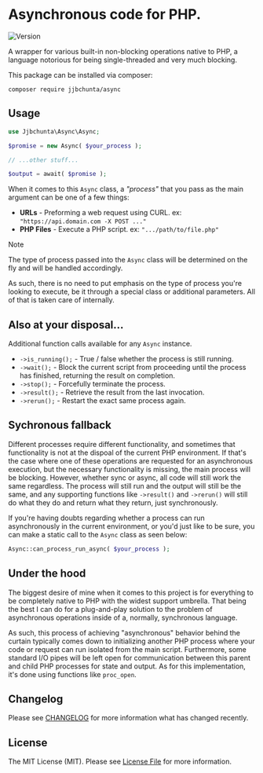 # Asynchronous code for PHP.

![Version](https://img.shields.io/badge/Version-1.2.0-brightgreen)

A wrapper for various built-in non-blocking operations native to PHP, a language notorious for being single-threaded and very much blocking.

This package can be installed via composer:

```
composer require jjbchunta/async
```

## Usage

``` php
use Jjbchunta\Async\Async;

$promise = new Async( $your_process );

// ...other stuff...

$output = await( $promise );
```

When it comes to this `Async` class, a _"process"_ that you pass as the main argument can be one of a few things:

- **URLs** - Preforming a web request using CURL. ex: `"https://api.domain.com -X POST ..."`
- **PHP Files** - Execute a PHP script. ex: `".../path/to/file.php"`

> [!NOTE]
> The type of process passed into the `Async` class will be determined on the fly and will be handled accordingly.
> 
> As such, there is no need to put emphasis on the type of process you're looking to execute, be it through a
> special class or additional parameters. All of that is taken care of internally.

## Also at your disposal...

Additional function calls available for any `Async` instance.

* `->is_running();` - True / false whether the process is still running.
* `->wait();` - Block the current script from proceeding until the process has finished, returning the result on completion.
* `->stop();` - Forcefully terminate the process.
* `->result();` - Retrieve the result from the last invocation.
* `->rerun();` - Restart the exact same process again.

## Sychronous fallback

Different processes require different functionality, and sometimes that functionality is not at the dispoal of the current PHP environment. If that's the case where one of these operations are requested for an asynchronous execution, but the necessary functionality is missing, the main process will be blocking. However, whether sync or async, all code will still work the same regardless. The process will still run and the output will still be the same, and any supporting functions like `->result()` and `->rerun()` will still do what they do and return what they return, just synchronously.

If you're having doubts regarding whether a process can run asynchronously in the current environment, or you'd just like to be sure, you can make a static call to the `Async` class as seen below:

``` php
Async::can_process_run_async( $your_process );
```

## Under the hood

The biggest desire of mine when it comes to this project is for everything to be completely native to PHP with the widest support umbrella. That being the best I can do for a plug-and-play solution to the problem of asynchronous operations inside of a, normally, synchronous language.

As such, this process of achieving "asynchronous" behavior behind the curtain typically comes down to initializing another PHP process where your code or request can run isolated from the main script. Furthermore, some standard I/O pipes will be left open for communication between this parent and child PHP processes for state and output. As for this implementation, it's done using functions like `proc_open`.

## Changelog

Please see [CHANGELOG](https://github.com/jjbchunta/async/blob/main/CHANGELOG.md) for more information what has changed recently.

## License

The MIT License (MIT). Please see [License File](https://github.com/jjbchunta/async/blob/main/LICENSE) for more information.
